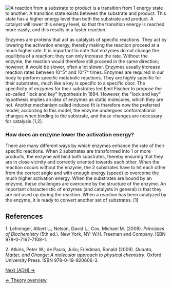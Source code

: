![A reaction from a substrate to product is a transition from 1 energy
state to another. A transition state exists between the substrate and
product. This state has a higher energy level than both the substrate
and product. A catalyst will lower this energy level, so that the
transition energy is reached more easily, and this results in a faster
reaction.](/wiki/ActivationEnergy.png "A reaction from a substrate to product is a transition from 1 energy state to another. A transition state exists between the substrate and product. This state has a higher energy level than both the substrate and product. A catalyst will lower this energy level, so that the transition energy is reached more easily, and this results in a faster reaction.")

Enzymes are proteins that act as catalysts of specific reactions. They
act by lowering the activation energy, thereby making the reaction
proceed at a much higher rate. It is important to note that enzymes do
not change the equilibria of a reaction; they can only increase the
rate. Without the enzyme, the reaction would therefore still proceed in
the same direction; however, it would be slower, often a lot slower.
Enzymes usually increase reaction rates between 10^5^ and 10^7^ times.
Enzymes are required in our body to perform specific metabolic
reactions. They are highly specific for their substrates, much like a
key is specific to a specific door. The specificity of enzymes for their
substrates led Emil Fischer to propose the so-called "lock and key"
hypothesis in 1894. However, the "lock and key" hypothesis implies an
idea of enzymes as static molecules, which they are not. Another
mechanism called induced fit is therefore now the preferred model;
according to this model, the enzyme undergoes conformational changes
when binding to the substrate, and these changes are necessary for
catalysis [1,2].

### How does an enzyme lower the activation energy?

There are many different ways by which enzymes enhance the rate of their
specific reactions. When 2 substrates are transformed into 1 or more
products, the enzyme will bind both substrates, thereby ensuring that
they are in close vicinity and correctly oriented towards each other.
When the reaction occurs without the enzyme, the 2 substrates have to
hit each other from the correct angle and with enough energy (speed) to
overcome the much higher activation energy. When the substrates are
bound by an enzyme, these challenges are overcome by the structure of
the enzyme. An important characteristic of enzymes (and catalysts in
general) is that they are not used up during the reaction. When a
reaction has been catalyzed by the enzyme, it is ready to convert
another set of substrates. [1]

References
----------

1\. Lehninger, Albert L.; Nelson, David L.; Cox, Michael M. (2008).
*Principles of Biochemistry* (5th ed.). New York, NY: W.H. Freeman and
Company. ISBN 978-0-7167-7108-1.

2\. Atkins, Peter W.; de Paula, Julio; Friedman, Ronald (2009). *Quanta,
Matter, and Change: A molecular approach to physical chemistry*. Oxford
University Press. ISBN 978-0-19-920606-3.

[Next (ADH) ⇒](/wiki/ADH "wikilink")

[⇐ Theory overview](/wiki/Enzyme_Kinetics "wikilink")

